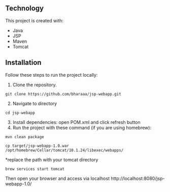 ## Technology
This project is created with:
- Java
- JSP
- Maven
- Tomcat

## Installation
Follow these steps to run the project locally:
1. Clone the repository.
```shell
git clone https://github.com/bharaaa/jsp-webapp.git
```
2. Navigate to directory
```shell
cd jsp-webapp
```
3. Install dependencies:
open POM.xml and click refresh button
4. Run the project with these command (if you are using homebrew):
```shell
mvn clean package  
```
```shell
cp target/jsp-webapp-1.0.war /opt/homebrew/Cellar/tomcat/10.1.24/libexec/webapps/
```
*replace the path with your tomcat directory
```shell
brew services start tomcat
```
Then open your browser and access via localhost
http://localhost:8080/jsp-webapp-1.0/